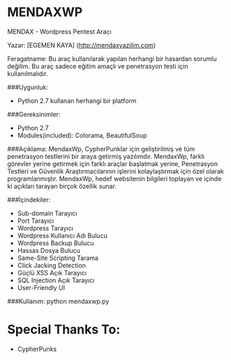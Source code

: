 # MENDAXWP
MENDAX - Wordpress Pentest Aracı

Yazar: [EGEMEN KAYA] (http://mendaxyazilim.com)

Feragatname: Bu araç kullanılarak yapılan herhangi bir hasardan sorumlu değilim. Bu araç sadece eğitim amaçlı ve penetrasyon testi için kullanılmalıdır.

###Uygunluk:
* Python 2.7 kullanan herhangi bir platform

###Gereksinimler:
* Python 2.7
* Modules(included): Colorama, BeautifulSoup

###Açıklama:
MendaxWp, CypherPunklar için geliştirilmiş ve tüm penetrasyon testlerini bir araya getirmiş yazılımdır. MendaxWp, farklı görevler yerine getirmek için farklı araçlar başlatmak yerine, Penetrasyon Testleri ve Güvenlik Araştırmacılarının işlerini kolaylaştırmak için özel olarak programlanmıştır. MendaxWp, hedef websitenin bilgileri toplayan ve içinde ki açıkları tarayan birçok özellik sunar.

###İçindekiler:
* Sub-domain Tarayıcı
* Port Tarayıcı
* Wordpress Tarayıcı
* Wordpress Kullanıcı Adı Bulucu
* Wordpress Backup Bulucu
* Hassas Dosya Bulucu
* Same-Site Scripting Tarama
* Click Jacking Detection
* Güçlü XSS Açık Tarayıcı
* SQL Injection Açık Tarayıcı
* User-Friendly UI

###Kullanım:
python mendaxwp.py

# Special Thanks To:
* CypherPunks 
